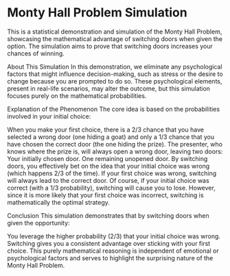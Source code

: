 # Monty Hall Problem Simulation
This is a statistical demonstration and simulation of the Monty Hall Problem, showcasing the mathematical advantage of switching doors when given the option. The simulation aims to prove that switching doors increases your chances of winning.

About This Simulation
In this demonstration, we eliminate any psychological factors that might influence decision-making, such as stress or the desire to change because you are prompted to do so. These psychological elements, present in real-life scenarios, may alter the outcome, but this simulation focuses purely on the mathematical probabilities.

Explanation of the Phenomenon
The core idea is based on the probabilities involved in your initial choice:

When you make your first choice, there is a 2/3 chance that you have selected a wrong door (one hiding a goat) and only a 1/3 chance that you have chosen the correct door (the one hiding the prize).
The presenter, who knows where the prize is, will always open a wrong door, leaving two doors:
Your initially chosen door.
One remaining unopened door.
By switching doors, you effectively bet on the idea that your initial choice was wrong (which happens 2/3 of the time). If your first choice was wrong, switching will always lead to the correct door.
Of course, if your initial choice was correct (with a 1/3 probability), switching will cause you to lose. However, since it is more likely that your first choice was incorrect, switching is mathematically the optimal strategy.

Conclusion
This simulation demonstrates that by switching doors when given the opportunity:

You leverage the higher probability (2/3) that your initial choice was wrong.
Switching gives you a consistent advantage over sticking with your first choice.
This purely mathematical reasoning is independent of emotional or psychological factors and serves to highlight the surprising nature of the Monty Hall Problem.
